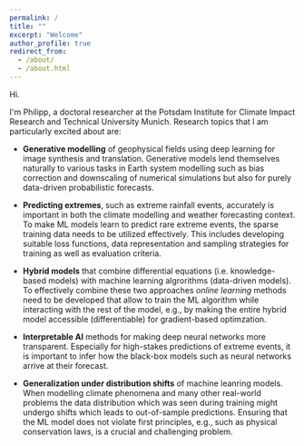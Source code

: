 ```yaml
---
permalink: /
title: ""
excerpt: "Welcome"
author_profile: true
redirect_from: 
  - /about/
  - /about.html
---
```



Hi.  

I'm Philipp, a doctoral researcher at the Potsdam Institute for Climate Impact Research and Technical University Munich. 
Research topics that I am particularly excited about are:

- __Generative modelling__ of geophysical fields using deep learning for image synthesis and translation. Generative models lend themselves naturally to various tasks in Earth system modelling such as bias correction and downscaling of numerical simulations but also for purely data-driven probabilistic forecasts.

- __Predicting extremes__, such as extreme rainfall events, accurately is important in both the climate modelling and weather forecasting context. To make ML models learn to predict rare extreme events, the sparse training data needs to be utilized effectively. This includes developing suitable loss functions, data representation and sampling strategies for training as well as evaluation criteria.

- __Hybrid models__ that combine differential equations (i.e. knowledge-based models) with machine learning algrorithms (data-driven models). To effectively combine these two approaches *online learning* methods need to be developed that allow to train the ML algorithm while interacting with the rest of the model, e.g., by making the entire hybrid model accessible (differentiable) for gradient-based optimzation. 

- __Interpretable AI__ methods for making deep neural networks more transparent. Especially for high-stakes predictions of extreme events, it is important to infer how the black-box models such as neural networks arrive at their forecast. 

- __Generalization under distribution shifts__ of machine leanring models. When modelling climate phenomena and many other real-world problems the data distribution which was seen during training might undergo shifts which leads to out-of-sample predictions. Ensuring that the ML model does not violate first principles, e.g., such as physical conservation laws, is a crucial and challenging problem.


